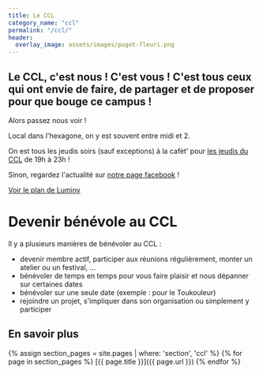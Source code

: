 ```yaml
---
title: Le CCL
category_name: "ccl"
permalink: "/ccl/"
header:
  overlay_image: assets/images/puget-fleuri.png
---
```


## Le CCL, c'est nous ! C'est vous ! C'est tous ceux qui ont envie de faire, de partager et de proposer pour que bouge ce campus !

Alors passez nous voir !

Local dans l'hexagone, on y est souvent entre midi et 2.

On est tous les jeudis soirs (sauf exceptions) à la cafèt' pour [les
jeudis du CCL](/activites/jeudis/) de 19h à 23h !

Sinon, regardez l'actualité sur [notre page facebook](https://facebook.com/CCLuminy/) !

[Voir le plan de Luminy](/assets/images/plan-luminy-ccl.png)

# Devenir bénévole au CCL

Il y a plusieurs manières de bénévoler au CCL :
- devenir membre actif, participer aux réunions régulièrement, monter un atelier ou un festival, ...
- bénévoler de temps en temps pour vous faire plaisir et nous dépanner sur certaines dates
- bénévoler sur une seule date (exemple : pour le Toukouleur)
- rejoindre un projet, s'impliquer dans son organisation ou simplement y participer

## En savoir plus
{% assign section_pages = site.pages | where: 'section', 'ccl' %}
{% for page in section_pages %}
  [{{ page.title }}]({{ page.url }})
{% endfor %}

